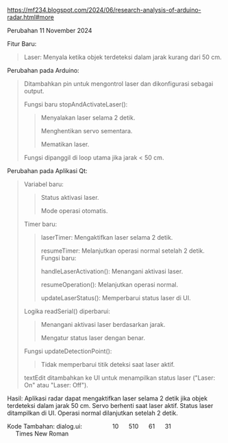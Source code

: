 https://mf234.blogspot.com/2024/06/research-analysis-of-arduino-radar.html#more

Perubahan 11 November 2024

Fitur Baru:
> Laser: Menyala ketika objek terdeteksi dalam jarak kurang dari 50 cm.

Perubahan pada Arduino:
> Ditambahkan pin untuk mengontrol laser dan dikonfigurasi sebagai output.
>  >
> Fungsi baru stopAndActivateLaser():
  >> Menyalakan laser selama 2 detik.
>  > 
  >> Menghentikan servo sementara.
>  > 
  >> Mematikan laser.
>  >
> Fungsi dipanggil di loop utama jika jarak < 50 cm.

Perubahan pada Aplikasi Qt:
> Variabel baru:
> >
  >> Status aktivasi laser.
> >
  >> Mode operasi otomatis.
> >
> Timer baru:
> >
  >> laserTimer: Mengaktifkan laser selama 2 detik.
> >
  >> resumeTimer: Melanjutkan operasi normal setelah 2 detik.
> Fungsi baru:
> >
  >> handleLaserActivation(): Menangani aktivasi laser.
> >
  >> resumeOperation(): Melanjutkan operasi normal.
> >
  >> updateLaserStatus(): Memperbarui status laser di UI.
> >
> Logika readSerial() diperbarui:
> >
  >> Menangani aktivasi laser berdasarkan jarak.
> >
  >> Mengatur status laser dengan benar.
> >
> Fungsi updateDetectionPoint():
> >
  >> Tidak memperbarui titik deteksi saat laser aktif.
> >
>textEdit ditambahkan ke UI untuk menampilkan status laser ("Laser: On" atau "Laser: Off").

Hasil:
Aplikasi radar dapat mengaktifkan laser selama 2 detik jika objek terdeteksi dalam jarak 50 cm.
Servo berhenti saat laser aktif.
Status laser ditampilkan di UI.
Operasi normal dilanjutkan setelah 2 detik.

Kode Tambahan:
dialog.ui:
</widget>
  <widget class="QTextEdit" name="textEdit">
   <property name="geometry">
    <rect>
     <x>10</x>
     <y>510</y>
     <width>61</width>
     <height>31</height>
    </rect>
   </property>
   <property name="font">
    <font>
     <family>Times New Roman</family>
    </font>
   </property>
  </widget>
